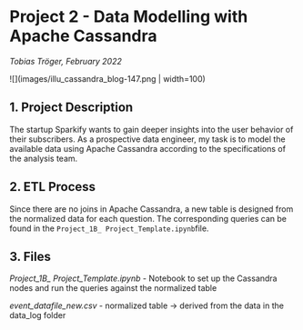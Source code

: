 # Project 2 - Data Modelling with Apache Cassandra
*Tobias Tröger, February 2022*

![](images/illu_cassandra_blog-147.png | width=100)

## 1. Project Description

The startup Sparkify wants to gain deeper insights into the user behavior of their subscribers.
As a prospective data engineer, my task is to model the available data using Apache Cassandra according to the specifications of the analysis team.
   
## 2. ETL Process  
  
Since there are no joins in Apache Cassandra, a new table is designed from the normalized data for each question.
The corresponding queries can be found in the `Project_1B_ Project_Template.ipynb`file.
  
## 3. Files

*Project_1B_ Project_Template.ipynb* - Notebook to set up the Cassandra nodes and run the queries against the normalized table

*event_datafile_new.csv* - normalized table -> derived from the data in the data_log folder



